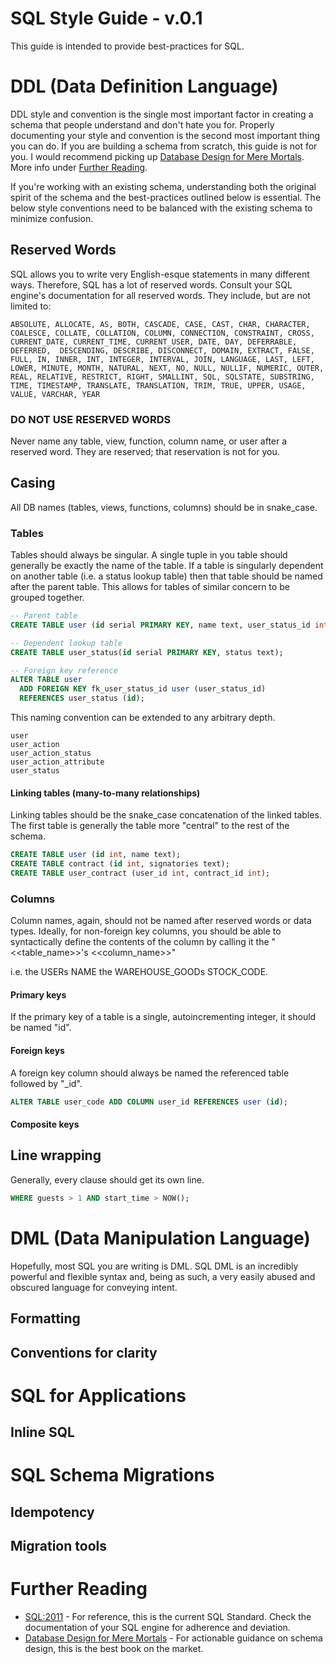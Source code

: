 SQL Style Guide  - v.0.1
=========================

This guide is intended to provide best-practices for SQL.

# DDL (Data Definition Language)

DDL style and convention is the single most important factor in creating a schema that people understand and don't hate you for. Properly documenting your style and convention is the second most important thing you can do. If you are building a schema from scratch, this guide is not for you. I would recommend picking up [Database Design for Mere Mortals](http://www.amazon.com/Database-Design-Mere-Mortals-Relational/dp/0201752840). More info under [Further Reading](#further-reading).

If you're working with an existing schema, understanding both the original spirit of the schema and the best-practices outlined below is essential. The below style conventions need to be balanced with the existing schema to minimize confusion.

## Reserved Words

SQL allows you to write very English-esque statements in many different ways. Therefore, SQL has a lot of reserved words. Consult your SQL engine's documentation for all reserved words. They include, but are not limited to:

```
ABSOLUTE, ALLOCATE, AS, BOTH, CASCADE, CASE, CAST, CHAR, CHARACTER, COALESCE, COLLATE, COLLATION, COLUMN, CONNECTION, CONSTRAINT, CROSS, CURRENT_DATE, CURRENT_TIME, CURRENT_USER, DATE, DAY, DEFERRABLE, DEFERRED,  DESCENDING, DESCRIBE, DISCONNECT, DOMAIN, EXTRACT, FALSE, FULL, IN, INNER, INT, INTEGER, INTERVAL, JOIN, LANGUAGE, LAST, LEFT, LOWER, MINUTE, MONTH, NATURAL, NEXT, NO, NULL, NULLIF, NUMERIC, OUTER, REAL, RELATIVE, RESTRICT, RIGHT, SMALLINT, SQL, SQLSTATE, SUBSTRING, TIME, TIMESTAMP, TRANSLATE, TRANSLATION, TRIM, TRUE, UPPER, USAGE, VALUE, VARCHAR, YEAR
```

### DO NOT USE RESERVED WORDS

Never name any table, view, function, column name, or user after a reserved word. They are reserved; that reservation is not for you.

## Casing

All DB names (tables, views, functions, columns) should be in snake_case.

### Tables

Tables should always be singular. A single tuple in you table should generally be exactly the name of the table. If a table is singularly dependent on another table (i.e. a status lookup table) then that table should be named after the parent table. This allows for tables of similar concern to be grouped together.

```SQL
-- Parent table
CREATE TABLE user (id serial PRIMARY KEY, name text, user_status_id int);

-- Dependent lookup table
CREATE TABLE user_status(id serial PRIMARY KEY, status text);

-- Foreign key reference
ALTER TABLE user
  ADD FOREIGN KEY fk_user_status_id user (user_status_id)
  REFERENCES user_status (id);
```

This naming convention can be extended to any arbitrary depth.

```
user
user_action
user_action_status
user_action_attribute
user_status
```

#### Linking tables (many-to-many relationships)
Linking tables should be the snake_case concatenation of the linked tables. The first table is generally the table more "central" to the rest of the schema.

```SQL
CREATE TABLE user (id int, name text);
CREATE TABLE contract (id int, signatories text);
CREATE TABLE user_contract (user_id int, contract_id int);
```

### Columns

Column names, again, should not be named after reserved words or data types. Ideally, for non-foreign key columns, you should be able to syntactically define the contents of the column by calling it the "<<table_name>>'s <<column_name>>"

  i.e.
  the USERs NAME
  the WAREHOUSE_GOODs STOCK_CODE.

#### Primary keys
If the primary key of a table is a single, autoincrementing integer, it should be named "id".

#### Foreign keys
A foreign key column should always be named the referenced table followed by "_id".

```SQL
ALTER TABLE user_code ADD COLUMN user_id REFERENCES user (id);
```

#### Composite keys

## Line wrapping

Generally, every clause should get its own line.

```SQL
WHERE guests > 1 AND start_time > NOW();
```

# DML (Data Manipulation Language)

Hopefully, most SQL you are writing is DML. SQL DML is an incredibly powerful and flexible syntax and, being as such, a very easily abused and obscured language for conveying intent.

## Formatting

## Conventions for clarity


# SQL for Applications

## Inline SQL

# SQL Schema Migrations

## Idempotency

## Migration tools

# Further Reading
* [SQL:2011](http://standards.iso.org/ittf/PubliclyAvailableStandards/c053681_ISO_IEC_9075-1_2011.zip) - For reference, this is the current SQL Standard. Check the documentation of your SQL engine for adherence and deviation.
* [Database Design for Mere Mortals](http://www.amazon.com/Database-Design-Mere-Mortals-Relational/dp/0201752840) - For actionable guidance on schema design, this is the best book on the market.
